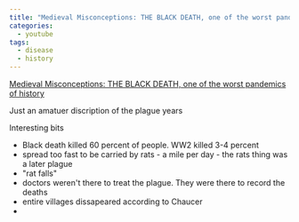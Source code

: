 ```yaml
---
title: "Medieval Misconceptions: THE BLACK DEATH, one of the worst pandemics of history"
categories:
  - youtube
tags:
  - disease
  - history
---
```


[Medieval Misconceptions: THE BLACK DEATH, one of the worst pandemics of history](https://www.youtube.com/watch?v=9TGObcfp61M)

Just an amatuer discription of the plague years

Interesting bits

- Black death killed 60 percent of people. WW2 killed 3-4 percent
- spread too fast to be carried by rats - a mile per day - the rats thing was a later plague
- "rat falls"
- doctors weren't there to treat the plague. They were there to record the deaths
- entire villages dissapeared according to Chaucer
- 